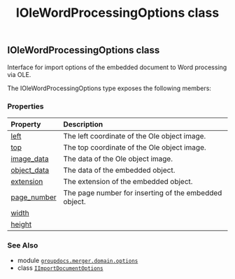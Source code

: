 ﻿---
title: IOleWordProcessingOptions class
second_title: GroupDocs.Merger for Python via .NET API References
description: 
type: docs
url: /python-net/groupdocs.merger.domain.options/iolewordprocessingoptions/
is_root: false
weight: 130
---

## IOleWordProcessingOptions class

Interface for import options of the embedded document to Word processing via OLE.



The IOleWordProcessingOptions type exposes the following members:

### Properties
| Property | Description |
| :- | :- |
| [left](/merger/python-net/groupdocs.merger.domain.options/iolewordprocessingoptions/left) | The left coordinate of the Ole object image. |
| [top](/merger/python-net/groupdocs.merger.domain.options/iolewordprocessingoptions/top) | The top coordinate of the Ole object image. |
| [image_data](/merger/python-net/groupdocs.merger.domain.options/iolewordprocessingoptions/image_data) | The data of the Ole object image. |
| [object_data](/merger/python-net/groupdocs.merger.domain.options/iolewordprocessingoptions/object_data) | The data of the embedded object. |
| [extension](/merger/python-net/groupdocs.merger.domain.options/iolewordprocessingoptions/extension) | The extension of the embedded object. |
| [page_number](/merger/python-net/groupdocs.merger.domain.options/iolewordprocessingoptions/page_number) | The page number for inserting of the embedded object. |
| [width](/merger/python-net/groupdocs.merger.domain.options/iolewordprocessingoptions/width) |  |
| [height](/merger/python-net/groupdocs.merger.domain.options/iolewordprocessingoptions/height) |  |



### See Also
* module [`groupdocs.merger.domain.options`](..)
* class [`IImportDocumentOptions`](/merger/python-net/groupdocs.merger.domain.options/iimportdocumentoptions)
